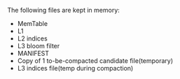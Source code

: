 The following files are kept in memory:
* MemTable
* L1
* L2 indices
* L3 bloom filter
* MANIFEST
* Copy of 1 to-be-compacted candidate file(temporary)
* L3 indices file(temp during compaction)